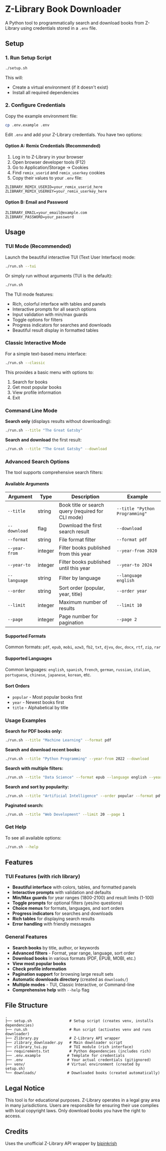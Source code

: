 # Z-Library Book Downloader

A Python tool to programmatically search and download books from Z-Library using credentials stored in a `.env` file.

## Setup

### 1. Run Setup Script

```bash
./setup.sh
```

This will:
- Create a virtual environment (if it doesn't exist)
- Install all required dependencies

### 2. Configure Credentials

Copy the example environment file:

```bash
cp .env.example .env
```

Edit `.env` and add your Z-Library credentials. You have two options:

#### Option A: Remix Credentials (Recommended)

1. Log in to Z-Library in your browser
2. Open browser developer tools (F12)
3. Go to Application/Storage → Cookies
4. Find `remix_userid` and `remix_userkey` cookies
5. Copy their values to your `.env` file:

```env
ZLIBRARY_REMIX_USERID=your_remix_userid_here
ZLIBRARY_REMIX_USERKEY=your_remix_userkey_here
```

#### Option B: Email and Password

```env
ZLIBRARY_EMAIL=your_email@example.com
ZLIBRARY_PASSWORD=your_password
```

## Usage

### TUI Mode (Recommended)

Launch the beautiful interactive TUI (Text User Interface) mode:

```bash
./run.sh --tui
```

Or simply run without arguments (TUI is the default):

```bash
./run.sh
```

The TUI mode features:
- Rich, colorful interface with tables and panels
- Interactive prompts for all search options
- Input validation with min/max guards
- Toggle options for filters
- Progress indicators for searches and downloads
- Beautiful result display in formatted tables

### Classic Interactive Mode

For a simple text-based menu interface:

```bash
./run.sh --classic
```

This provides a basic menu with options to:
1. Search for books
2. Get most popular books
3. View profile information
4. Exit

### Command Line Mode

**Search only** (displays results without downloading):

```bash
./run.sh --title "The Great Gatsby"
```

**Search and download** the first result:

```bash
./run.sh --title "The Great Gatsby" --download
```

### Advanced Search Options

The tool supports comprehensive search filters:

#### Available Arguments

| Argument | Type | Description | Example |
|----------|------|-------------|---------|
| `--title` | string | Book title or search query (required for CLI mode) | `--title "Python Programming"` |
| `--download` | flag | Download the first search result | `--download` |
| `--format` | string | File format filter | `--format pdf` |
| `--year-from` | integer | Filter books published from this year | `--year-from 2020` |
| `--year-to` | integer | Filter books published until this year | `--year-to 2024` |
| `--language` | string | Filter by language | `--language english` |
| `--order` | string | Sort order (popular, year, title) | `--order year` |
| `--limit` | integer | Maximum number of results | `--limit 10` |
| `--page` | integer | Page number for pagination | `--page 2` |

#### Supported Formats

Common formats: `pdf`, `epub`, `mobi`, `azw3`, `fb2`, `txt`, `djvu`, `doc`, `docx`, `rtf`, `zip`, `rar`

#### Supported Languages

Common languages: `english`, `spanish`, `french`, `german`, `russian`, `italian`, `portuguese`, `chinese`, `japanese`, `korean`, etc.

#### Sort Orders

- `popular` - Most popular books first
- `year` - Newest books first
- `title` - Alphabetical by title

### Usage Examples

**Search for PDF books only:**
```bash
./run.sh --title "Machine Learning" --format pdf
```

**Search and download recent books:**
```bash
./run.sh --title "Python Programming" --year-from 2022 --download
```

**Search with multiple filters:**
```bash
./run.sh --title "Data Science" --format epub --language english --year-from 2020 --year-to 2024 --limit 5
```

**Search and sort by popularity:**
```bash
./run.sh --title "Artificial Intelligence" --order popular --format pdf --download
```

**Paginated search:**
```bash
./run.sh --title "Web Development" --limit 20 --page 1
```

### Get Help

To see all available options:
```bash
./run.sh --help
```

## Features

### TUI Features (with rich library)
- **Beautiful interface** with colors, tables, and formatted panels
- **Interactive prompts** with validation and defaults
- **Min/Max guards** for year ranges (1800-2100) and result limits (1-100)
- **Toggle prompts** for optional filters (yes/no questions)
- **Choice menus** for formats, languages, and sort orders
- **Progress indicators** for searches and downloads
- **Rich tables** for displaying search results
- **Error handling** with friendly messages

### General Features
- **Search books** by title, author, or keywords
- **Advanced filters** - Format, year range, language, sort order
- **Download books** in various formats (PDF, EPUB, MOBI, etc.)
- **View most popular books**
- **Check profile information**
- **Pagination support** for browsing large result sets
- **Automatic downloads directory** (created as `downloads/`)
- **Multiple modes** - TUI, Classic Interactive, or Command-line
- **Comprehensive help** with `--help` flag

## File Structure

```
.
├── setup.sh                 # Setup script (creates venv, installs dependencies)
├── run.sh                   # Run script (activates venv and runs downloader)
├── Zlibrary.py              # Z-Library API wrapper
├── zlibrary_downloader.py   # Main downloader script
├── zlibrary_tui.py          # TUI module (rich interface)
├── requirements.txt         # Python dependencies (includes rich)
├── .env.example            # Template for credentials
├── .env                    # Your actual credentials (gitignored)
├── venv/                   # Virtual environment (created by setup.sh)
└── downloads/              # Downloaded books (created automatically)
```

## Legal Notice

This tool is for educational purposes. Z-Library operates in a legal gray area in many jurisdictions. Users are responsible for ensuring their use complies with local copyright laws. Only download books you have the right to access.

## Credits

Uses the unofficial Z-Library API wrapper by [bipinkrish](https://github.com/bipinkrish/Zlibrary-API)
